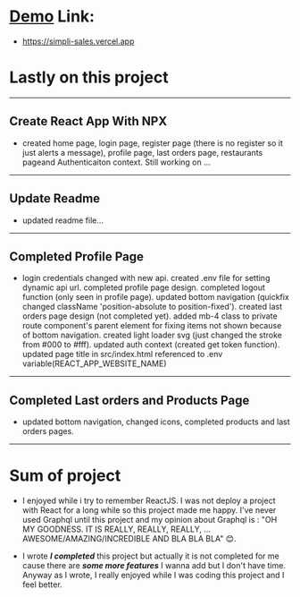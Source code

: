 # [Demo](https://simpli-sales.vercel.app) Link:
- https://simpli-sales.vercel.app
# Lastly on this project

----

## Create React App With NPX
- created home page, login page, register page (there is no register so it just alerts a message), profile page, last orders page, restaurants pageand Authenticaiton context. Still working on ...

----

## Update Readme
- updated readme file... 

----

## Completed Profile Page
- login credentials changed with new api. created .env file for setting dynamic api url. completed profile page design. completed logout function (only seen in profile page). updated bottom navigation (quickfix changed className 'position-absolute to position-fixed'). created last orders page design (not completed yet). added mb-4 class to private route component's parent element for fixing items not shown because of bottom navigation. created light loader svg (just changed the stroke from #000 to #fff). updated auth context (created get token function). updated page title in src/index.html referenced to .env variable(REACT_APP_WEBSITE_NAME) 

----

## Completed Last orders and Products Page
- updated bottom navigation, changed icons, completed products and last orders pages.

----

# Sum of project

- I enjoyed while i try to remember ReactJS. I was not deploy a project with React for a long while so this project made me happy. I've never used Graphql until this project and my opinion about Graphql is : "OH MY GOODNESS. IT IS REALLY, REALLY, REALLY, ... AWESOME/AMAZING/INCREDIBLE AND BLA BLA BLA" 😊.

- I wrote  ***I completed*** this project but actually it is not completed for me cause there are ***some more features*** I wanna add but I don't have time. Anyway as I wrote, I really enjoyed while I was coding this project and I feel better. 